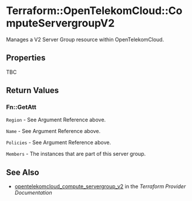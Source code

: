 # Terraform::OpenTelekomCloud::ComputeServergroupV2

Manages a V2 Server Group resource within OpenTelekomCloud.

## Properties

TBC

## Return Values

### Fn::GetAtt

`Region` - See Argument Reference above.

`Name` - See Argument Reference above.

`Policies` - See Argument Reference above.

`Members` - The instances that are part of this server group.

## See Also

* [opentelekomcloud_compute_servergroup_v2](https://www.terraform.io/docs/providers/opentelekomcloud/r/compute_servergroup_v2.html) in the _Terraform Provider Documentation_
